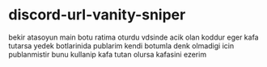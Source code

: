 # discord-url-vanity-sniper
bekir atasoyun main botu ratima oturdu vdsinde acik olan koddur eger kafa tutarsa yedek botlarinida publarim
kendi botumla denk olmadigi icin publanmistir bunu kullanip kafa tutan olursa kafasini ezerim
